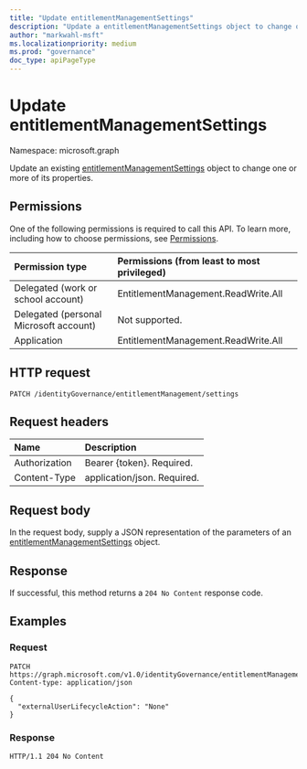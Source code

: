 ```yaml
---
title: "Update entitlementManagementSettings"
description: "Update a entitlementManagementSettings object to change one or more of its properties."
author: "markwahl-msft"
ms.localizationpriority: medium
ms.prod: "governance"
doc_type: apiPageType
---
```

# Update entitlementManagementSettings

Namespace: microsoft.graph


Update an existing [entitlementManagementSettings](../resources/entitlementmanagementsettings.md) object to change one or more of its properties.


## Permissions
One of the following permissions is required to call this API. To learn more, including how to choose permissions, see [Permissions](/graph/permissions-reference).

|Permission type                        | Permissions (from least to most privileged)              |
|:--------------------------------------|:---------------------------------------------------------|
|Delegated (work or school account)     | EntitlementManagement.ReadWrite.All |
|Delegated (personal Microsoft account) | Not supported. |
|Application                            | EntitlementManagement.ReadWrite.All |

## HTTP request

<!-- {
  "blockType": "ignored"
}
-->
``` http
PATCH /identityGovernance/entitlementManagement/settings
```

## Request headers
| Name         | Description |
|:-------------|:------------|
| Authorization | Bearer \{token\}. Required. |
| Content-Type  | application/json. Required. |

## Request body

In the request body, supply a JSON representation of the parameters of an [entitlementManagementSettings](../resources/entitlementmanagementsettings.md) object.

## Response
If successful, this method returns a `204 No Content` response code.

## Examples

### Request


<!-- {
  "blockType": "request",
  "name": "update_entitlementManagementSettings"
}-->
```http
PATCH https://graph.microsoft.com/v1.0/identityGovernance/entitlementManagement/settings
Content-type: application/json

{
  "externalUserLifecycleAction": "None"
}
```


### Response

<!-- {
  "blockType": "response"
} -->
```http
HTTP/1.1 204 No Content
```

